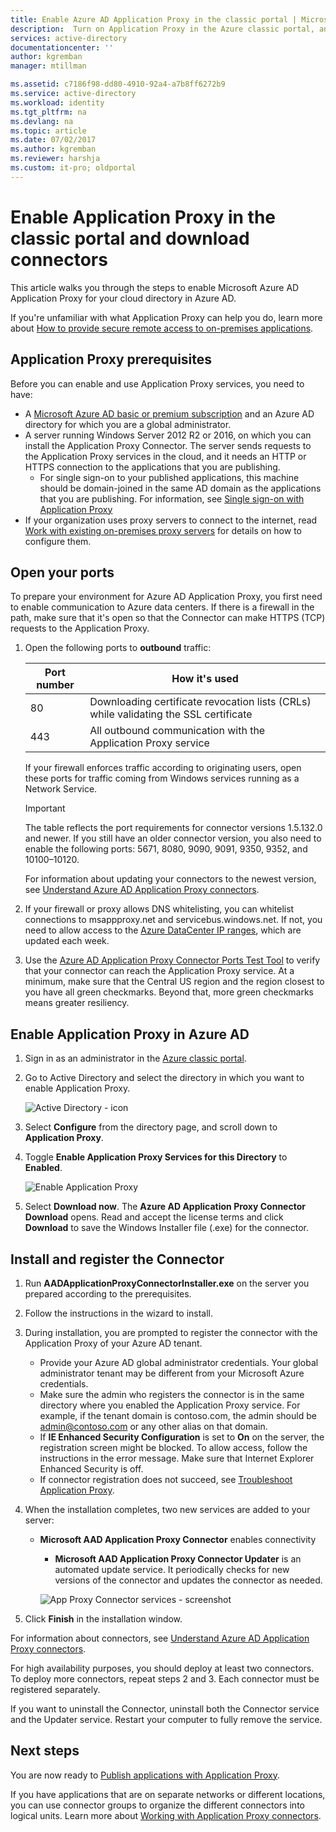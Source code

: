 ```yaml
---
title: Enable Azure AD Application Proxy in the classic portal | Microsoft Docs
description:  Turn on Application Proxy in the Azure classic portal, and install the Connectors for the reverse proxy.
services: active-directory
documentationcenter: ''
author: kgremban
manager: mtillman

ms.assetid: c7186f98-dd80-4910-92a4-a7b8ff6272b9
ms.service: active-directory
ms.workload: identity
ms.tgt_pltfrm: na
ms.devlang: na
ms.topic: article
ms.date: 07/02/2017
ms.author: kgremban
ms.reviewer: harshja
ms.custom: it-pro; oldportal
---
```


# Enable Application Proxy in the classic portal and download connectors
This article walks you through the steps to enable Microsoft Azure AD Application Proxy for your cloud directory in Azure AD.

If you're unfamiliar with what Application Proxy can help you do, learn more about [How to provide secure remote access to on-premises applications](active-directory-application-proxy-get-started.md).

## Application Proxy prerequisites
Before you can enable and use Application Proxy services, you need to have:

* A [Microsoft Azure AD basic or premium subscription](active-directory-editions.md) and an Azure AD directory for which you are a global administrator.
* A server running Windows Server 2012 R2 or 2016, on which you can install the Application Proxy Connector. The server sends requests to the Application Proxy services in the cloud, and it needs an HTTP or HTTPS connection to the applications that you are publishing.
  * For single sign-on to your published applications, this machine should be domain-joined in the same AD domain as the applications that you are publishing. For information, see [Single sign-on with Application Proxy](active-directory-application-proxy-sso-using-kcd.md)
* If your organization uses proxy servers to connect to the internet, read [Work with existing on-premises proxy servers](application-proxy-working-with-proxy-servers.md) for details on how to configure them.

## Open your ports

To prepare your environment for Azure AD Application Proxy, you first need to enable communication to Azure data centers. If there is a firewall in the path, make sure that it's open so that the Connector can make HTTPS (TCP) requests to the Application Proxy.

1. Open the following ports to **outbound** traffic:

   | Port number | How it's used |
   | --- | --- |
   | 80 | Downloading certificate revocation lists (CRLs) while validating the SSL certificate |
   | 443 | All outbound communication with the Application Proxy service |

   If your firewall enforces traffic according to originating users, open these ports for traffic coming from Windows services running as a Network Service.

   > [!IMPORTANT]
   > The table reflects the port requirements for connector versions 1.5.132.0 and newer. If you still have an older connector version, you also need to enable the following ports: 5671, 8080, 9090, 9091, 9350, 9352, and 10100–10120.
   >
   >For information about updating your connectors to the newest version, see [Understand Azure AD Application Proxy connectors](application-proxy-understand-connectors.md#automatic-updates).

2. If your firewall or proxy allows DNS whitelisting, you can whitelist connections to msappproxy.net and servicebus.windows.net. If not, you need to allow access to the [Azure DataCenter IP ranges](https://www.microsoft.com/download/details.aspx?id=41653), which are updated each week.

3. Use the [Azure AD Application Proxy Connector Ports Test Tool](https://aadap-portcheck.connectorporttest.msappproxy.net/) to verify that your connector can reach the Application Proxy service. At a minimum, make sure that the Central US region and the region closest to you have all green checkmarks. Beyond that, more green checkmarks means greater resiliency.

## Enable Application Proxy in Azure AD
1. Sign in as an administrator in the [Azure classic portal](https://manage.windowsazure.com/).
2. Go to Active Directory and select the directory in which you want to enable Application Proxy.

    ![Active Directory - icon](./media/active-directory-application-proxy-enable/ad_icon.png)
3. Select **Configure** from the directory page, and scroll down to **Application Proxy**.
4. Toggle **Enable Application Proxy Services for this Directory** to **Enabled**.

    ![Enable Application Proxy](./media/active-directory-application-proxy-enable/app_proxy_enable.png)
5. Select **Download now**. The **Azure AD Application Proxy Connector Download** opens. Read and accept the license terms and click **Download** to save the Windows Installer file (.exe) for the connector.

## Install and register the Connector
1. Run **AADApplicationProxyConnectorInstaller.exe** on the server you prepared according to the prerequisites.
2. Follow the instructions in the wizard to install.
3. During installation, you are prompted to register the connector with the Application Proxy of your Azure AD tenant.

   * Provide your Azure AD global administrator credentials. Your global administrator tenant may be different from your Microsoft Azure credentials.
   * Make sure the admin who registers the connector is in the same directory where you enabled the Application Proxy service. For example, if the tenant domain is contoso.com, the admin should be admin@contoso.com or any other alias on that domain.
   * If **IE Enhanced Security Configuration** is set to **On** on the server, the registration screen might be blocked. To allow access, follow the instructions in the error message. Make sure that Internet Explorer Enhanced Security is off.
   * If connector registration does not succeed, see [Troubleshoot Application Proxy](active-directory-application-proxy-troubleshoot.md).  
4. When the installation completes, two new services are added to your server:

   * **Microsoft AAD Application Proxy Connector** enables connectivity

     * **Microsoft AAD Application Proxy Connector Updater** is an automated update service. It periodically checks for new versions of the connector and updates the connector as needed.

     ![App Proxy Connector services - screenshot](./media/active-directory-application-proxy-enable/app_proxy_services.png)
5. Click **Finish** in the installation window.

For information about connectors, see [Understand Azure AD Application Proxy connectors](application-proxy-understand-connectors.md).

For high availability purposes, you should deploy at least two connectors. To deploy more connectors, repeat steps 2 and 3. Each connector must be registered separately.

If you want to uninstall the Connector, uninstall both the Connector service and the Updater service. Restart your computer to fully remove the service.

## Next steps
You are now ready to [Publish applications with Application Proxy](active-directory-application-proxy-publish.md).

If you have applications that are on separate networks or different locations, you can use connector groups to organize the different connectors into logical units. Learn more about [Working with Application Proxy connectors](active-directory-application-proxy-connectors-azure-portal.md).
